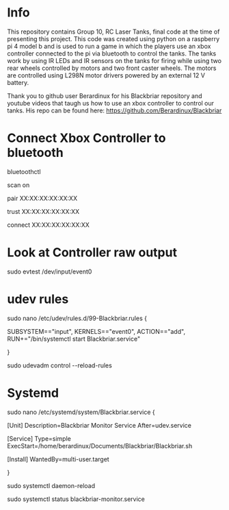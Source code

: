 # Info
This repository contains Group 10, RC Laser Tanks, final code at the time of presenting this project. This code was created using python on a raspberry pi 4 model b and is used to run a game in which the players use an xbox controller connected to the pi via bluetooth to control the tanks. The tanks work by using IR LEDs and IR sensors on the tanks for firing while using two rear wheels controlled by motors and two front caster wheels. The motors are controlled using L298N motor drivers powered by an external 12 V battery.

Thank you to github user Berardinux for his Blackbriar repository and youtube videos that taugh us how to use an xbox controller to control our tanks. His repo can be found here: https://github.com/Berardinux/Blackbriar

# Connect Xbox Controller to bluetooth
bluetoothctl

scan on

pair XX:XX:XX:XX:XX:XX

trust XX:XX:XX:XX:XX:XX

connect XX:XX:XX:XX:XX:XX

# Look at Controller raw output
sudo evtest /dev/input/event0

# udev rules
sudo nano /etc/udev/rules.d/99-Blackbriar.rules {

SUBSYSTEM=="input", KERNELS=="event0", ACTION=="add", RUN+="/bin/systemctl start Blackbriar.service"

}

sudo udevadm control --reload-rules


# Systemd
sudo nano /etc/systemd/system/Blackbriar.service {

[Unit]
Description=Blackbriar Monitor Service
After=udev.service

[Service]
Type=simple
ExecStart=/home/berardinux/Documents/Blackbriar/Blackbriar.sh

[Install]
WantedBy=multi-user.target

}

sudo systemctl daemon-reload

sudo systemctl status blackbriar-monitor.service

